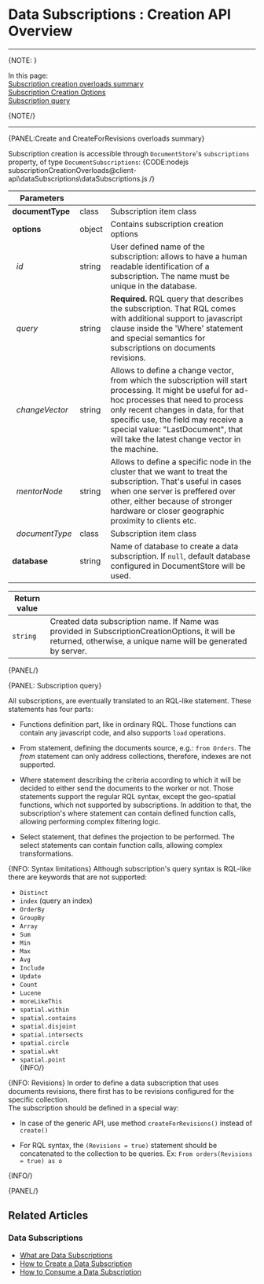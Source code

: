 ﻿# Data Subscriptions : Creation API Overview

---

{NOTE: }


In this page:  
[Subscription creation overloads summary](../../../client-api/data-subscriptions/creation/api-overview#create-and-createasync-overloads-summary)  
[Subscription Creation Options](../../../client-api/data-subscriptions/creation/api-overview#subscriptioncreationoptions)  
[Subscription query](../../../client-api/data-subscriptions/creation/api-overview#subscription-query)  

{NOTE/}

---

{PANEL:Create and CreateForRevisions overloads summary}

Subscription creation is accessible through `DocumentStore`'s `subscriptions` property, of type `DocumentSubscriptions`:
{CODE:nodejs subscriptionCreationOverloads@client-api\dataSubscriptions\dataSubscriptions.js /}

| Parameters | | |
| ------------- | ------------- | ----- |
| **documentType** | class | Subscription item class |
| **options** | object | Contains subscription creation options |
| &nbsp;&nbsp;*id* | string | User defined name of the subscription: allows to have a human readable identification of a subscription. The name must be unique in the database. |
| &nbsp;&nbsp;*query* | string | **Required.** RQL query that describes the subscription. That RQL comes with additional support to javascript clause inside the 'Where' statement and special semantics for subscriptions on documents revisions. |
| &nbsp;&nbsp;*changeVector* | string | Allows to define a change vector, from which the subscription will start processing. It might be useful for ad-hoc processes that need to process only recent changes in data, for that specific use, the field may receive a special value: "LastDocument", that will take the latest change vector in the machine. |
| &nbsp;&nbsp;*mentorNode* | string | Allows to define a specific node in the cluster that we want to treat the subscription. That's useful in cases when one server is preffered over other, either because of stronger hardware or closer geographic proximity to clients etc. |
| &nbsp;&nbsp;*documentType* | class | Subscription item class |
| **database** | string | Name of database to create a data subscription. If `null`, default database configured in DocumentStore will be used. |

| Return value | |
| ------------- | ----- |
| `string` | Created data subscription name. If Name was provided in SubscriptionCreationOptions, it will be returned, otherwise, a unique name will be generated by server. |

{PANEL/}

{PANEL: Subscription query} 

All subscriptions, are eventually translated to an RQL-like statement. These statements has four parts:

* Functions definition part, like in ordinary RQL. Those functions can contain any javascript code,
  and also supports `load` operations.

* From statement, defining the documents source, e.g.: `from Orders`. The *from* statement can only address collections, therefore, indexes are not supported.    

* Where statement describing the criteria according to which it will be decided to either 
send the documents to the worker or not. Those statements support the regular RQL syntax, 
except the geo-spatial functions, which not supported by subscriptions. 
In addition to that, the subscription's where statement can contain defined function calls, 
allowing performing complex filtering logic.

* Select statement, that defines the projection to be performed. 
The select statements can contain function calls, allowing complex transformations.

{INFO: Syntax limitations}
Although subscription's query syntax is RQL-like there are keywords that are not supported:  
* `Distinct`  
* `index` (query an index)  
* `OrderBy`  
* `GroupBy`    
* `Array`  
* `Sum`  
* `Min`  
* `Max`  
* `Avg`  
* `Include`   
* `Update`  
* `Count`  
* `Lucene`  
* `moreLikeThis`  
* `spatial.within`  
* `spatial.contains`  
* `spatial.disjoint`  
* `spatial.intersects`  
* `spatial.circle`  
* `spatial.wkt`  
* `spatial.point`  
{INFO/}

{INFO: Revisions}
In order to define a data subscription that uses documents revisions, there first has to be revisions configured for the specific collection.  
The subscription should be defined in a special way:

* In case of the generic API, use method `createForRevisions()` instead of `create()`

* For RQL syntax, the `(Revisions = true)` statement should be concatenated to the collection to be queries.  Ex: `From orders(Revisions = true) as o`

{INFO/}
  
{PANEL/}

## Related Articles

### Data Subscriptions

- [What are Data Subscriptions](../../../client-api/data-subscriptions/what-are-data-subscriptions)
- [How to Create a Data Subscription](../../../client-api/data-subscriptions/creation/how-to-create-data-subscription)
- [How to Consume a Data Subscription](../../../client-api/data-subscriptions/consumption/how-to-consume-data-subscription)
